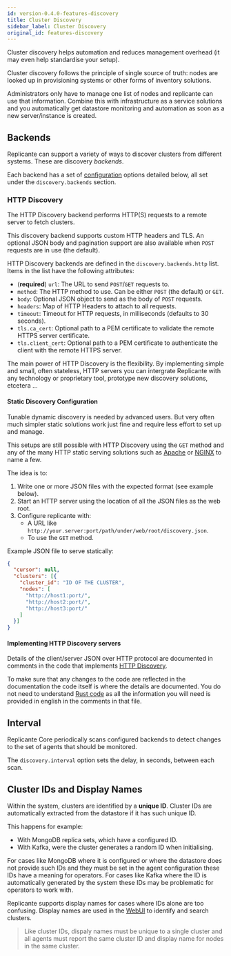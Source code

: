 ```yaml
---
id: version-0.4.0-features-discovery
title: Cluster Discovery
sidebar_label: Cluster Discovery
original_id: features-discovery
---
```


Cluster discovery helps automation and reduces management overhead
(it may even help standardise your setup).

Cluster discovery follows the principle of single source of truth: nodes are looked up in
provisioning systems or other forms of inventory solutions.

Administrators only have to manage one list of nodes and replicante can use that information.
Combine this with infrastructure as a service solutions and you automatically get datastore
monitoring and automation as soon as a new server/instance is created.


## Backends
Replicante can support a variety of ways to discover clusters from different systems.
These are discovery *backends*.

Each backend has a set of [configuration](admin-config.md) options detailed below,
all set under the `discovery.backends` section.


### HTTP Discovery
The HTTP Discovery backend performs HTTP(S) requests to a remote server to fetch clusters.

This discovery backend supports custom HTTP headers and TLS.
An optional JSON body and pagination support are also available when
`POST` requests are in use (the default).

HTTP Discovery backends are defined in the `discovery.backends.http` list.
Items in the list have the following attributes:

  * (**required**) `url`: The URL to send `POST`/`GET` requests to.
  * `method`: The HTTP method to use. Can be either `POST` (the default) or `GET`.
  * `body`: Optional JSON object to send as the body of `POST` requests.
  * `headers`: Map of HTTP Headers to attach to all requests.
  * `timeout`: Timeout for HTTP requests, in milliseconds (defaults to 30 seconds).
  * `tls.ca_cert`: Optional path to a PEM certificate to validate the remote HTTPS server certificate.
  * `tls.client_cert`: Optional path to a PEM certificate to authenticate the client with the remote HTTPS server.

The main power of HTTP Discovery is the flexibility.
By implementing simple and small, often stateless, HTTP servers you can intergrate Replicante
with any technology or proprietary tool, prototype new discovery solutions, etcetera ...

#### Static Discovery Configuration
Tunable dynamic discovery is needed by advanced users.
But very often much simpler static solutions work just fine and
require less effort to set up and manage.

This setups are still possible with HTTP Discovery using the `GET` method and
any of the many HTTP static serving solutions such as
[Apache](https://httpd.apache.org/) or [NGINX](https://www.nginx.com/) to name a few.

The idea is to:

  1. Write one or more JSON files with the expected format (see example below).
  2. Start an HTTP server using the location of all the JSON files as the web root.
  3. Configure replicante with:
     * A URL like `http://your.server:port/path/under/web/root/discovery.json`.
     * To use the `GET` method.

Example JSON file to serve statically:
```json
{
  "cursor": null,
  "clusters": [{
    "cluster_id": "ID OF THE CLUSTER",
    "nodes": [
      "http://host1:port/",
      "http://host2:port/",
      "http://host3:port/"
    ]
  }]
}
```

#### Implementing HTTP Discovery servers
Details of the client/server JSON over HTTP protocol are documented in comments in the code that implements
[HTTP Discovery](https://github.com/replicante-io/replicante/blob/master/cluster/discovery/src/backends/http.rs).

To make sure that any changes to the code are reflected in the documentation
the code itself is where the details are documented.
You do not need to understand [Rust code](https://www.rust-lang.org/) as all the
information you will need is provided in english in the comments in that file.


## Interval
Replicante Core periodically scans configured backends to detect changes to the
set of agents that should be monitored.

The `discovery.interval` option sets the delay, in seconds, between each scan.


## Cluster IDs and Display Names
Within the system, clusters are identified by a **unique ID**.
Cluster IDs are automatically extracted from the datastore if it has such unique ID.

This happens for example:

  * With MongoDB replica sets, which have a configured ID.
  * With Kafka, were the cluster generates a random ID when initialising.

For cases like MongoDB where it is configured or where the datastore does not provide such
IDs and they must be set in the agent configuration these IDs have a meaning for operators.
For cases like Kafka where the ID is automatically generated by the system
these IDs may be problematic for operators to work with.

Replicante supports display names for cases where IDs alone are too confusing.
Display names are used in the [WebUI](features-webui.md) to identify and search clusters.

<blockquote class="info">

Like cluster IDs, dispaly names must be unique to a single cluster and all agents
must report the same cluster ID and display name for nodes in the same cluster.

</blockquote>
